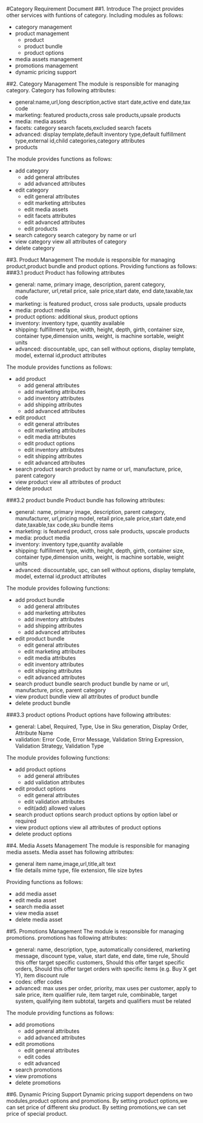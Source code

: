 #Category Requirement Document
##1. Introduce
The project provides other services with funtions of category.
Including modules as follows:
* category management
* product management
  * product
  * product bundle
  * product options
* media assets management
* promotions management
* dynamic pricing support

##2. Category Management
The module is responsible for managing category.
Category has following attributes:
* general:name,url,long description,active start date,active end date,tax code
* marketing:
  featured products,cross sale products,upsale products
* media:
  media assets
* facets:
  category search facets,excluded search facets
* advanced:
  display template,default inventory type,default fulfillment type,external id,child categories,category attributes
* products

The module provides functions as follows:
* add category
  * add general attributes
  * add advanced attributes
* edit category
  * edit general attributes
  * edit marketing attributes
  * edit media assets
  * edit facets attributes
  * edit advanced attributes
  * edit products
* search category
  search category by name or url
* view category
  view all attributes of category
* delete category

##3. Product Management
The module is responsible for managing product,product bundle and product options.
Providing functions as follows:
###3.1 product
Product has following attributes
* general:
  name, primary image, description, parent category, manufacturer, url,retail price, sale price,start date, end date,taxable,tax code
* marketing:
  is featured product, cross sale products, upsale products
* media:
  product media
* product options:
  additional skus, product options
* inventory:
  inventory type, quantity available
* shipping:
  fulfillment type, width, height, depth, girth, container size, container type,dimension units, weight, is machine sortable, weight units
* advanced:
  discountable, upc, can sell without options, display template, model, external id,product attributes

The module provides functions as follows:
* add product
  * add general attributes
  * add marketing attributes
  * add inventory attributes
  * add shipping attributes
  * add advanced attributes
* edit product
  * edit general attributes
  * edit marketing attributes
  * edit media attributes
  * edit product options
  * edit inventory attributes
  * edit shipping attributes
  * edit advanced attributes
* search product
  search product by name or url, manufacture, price, parent category
* view product
  view all attributes of product
* delete product

###3.2 product bundle
Product bundle has following attributes:
* general:
  name, primary image, description, parent category, manufacturer, url,pricing model, retail price,sale price,start date,end date,taxable,tax code,sku bundle items
* marketing:
  is featured product, cross sale products, upscale products
* media:
  product media
* inventory:
  inventory type,quantity available
* shipping:
  fulfillment type, width, height, depth, girth, container size, container type,dimension units, weight, is machine sortable, weight units
* advanced:
  discountable, upc, can sell without options, display template, model, external id,product attributes

The module provides following functions:
* add product bundle
  * add general attributes
  * add marketing attributes
  * add inventory attributes
  * add shipping attributes
  * add advanced attributes
* edit product bundle
  * edit general attributes
  * edit marketing attributes
  * edit media attributes
  * edit inventory attributes
  * edit shipping attributes
  * edit advanced attributes
* search product bundle
  search product bundle by name or url, manufacture, price, parent category
* view product bundle
  view all attributes of product bundle
* delete product bundle

###3.3 product options
Product options have following attributes:
* general:
  Label, Required, Type, Use in Sku generation, Display Order, Attribute Name
* validation:
  Error Code, Error Message, Validation String Expression, Validation Strategy, Validation Type

The module provides following functions:
* add product options
  * add general attributes
  * add validation attributes
* edit product options
  * edit general attributes
  * edit validation attributes
  * edit(add) allowed values
* search product options
  search product options by option label or required
* view product options
  view all attributes of product options
* delete product options

##4. Media Assets Management
The module is responsible for managing media assets.
Media asset has following attributes:
* general
  item name,image,url,title,alt text
* file details
  mime type, file extension, file size bytes

Providing functions as follows:
* add media asset
* edit media asset
* search media asset
* view media asset
* delete media asset

##5. Promotions Management
The module is responsible for managing promotions.
promotions has following attributes:
* general:
  name, description, type, automatically considered, marketing message, discount type, value, start date, end date, time rule, Should this offer target specific customers, Should this offer target specific orders, Should this offer target orders with specific items (e.g. Buy X get Y), item discount rule
* codes:
  offer codes
* advanced:
  max uses per order, priority, max uses per customer, apply to sale price, item qualifier rule, item target rule, combinable, target system, qualifying item subtotal, targets and qualifiers must be related

The module providing functions as follows:
* add promotions
  * add general attributes
  * add advanced attributes
* edit promotions
  * edit general attributes
  * edit codes
  * edit advanced
* search promotions
* view promotions
* delete promotions

##6. Dynamic Pricing Support
Dynamic pricing support dependens on two modules,product options and promotions.
By setting product options,we can set price of different sku product.
By setting promotions,we can set price of special product.